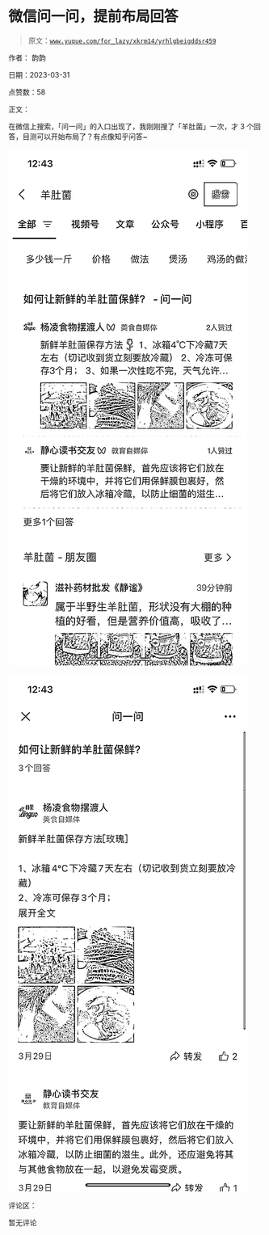 # 微信问一问，提前布局回答

> 原文：[`www.yuque.com/for_lazy/xkrm14/yrhlgbeigddsr459`](https://www.yuque.com/for_lazy/xkrm14/yrhlgbeigddsr459)

作者： 韵韵

日期：2023-03-31

点赞数：58

正文：

在微信上搜索，「问一问」的入口出现了，我刚刚搜了「羊肚菌」一次，才 3 个回答，目测可以开始布局了？有点像知乎问答~

![](img/6e8fb22612595da828342c2f8f4edc56.png)

![](img/4fe080ae493d3a40ba1b1167aea8c430.png)

评论区：

暂无评论



